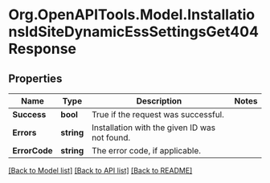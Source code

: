 # Org.OpenAPITools.Model.InstallationsIdSiteDynamicEssSettingsGet404Response

## Properties

Name | Type | Description | Notes
------------ | ------------- | ------------- | -------------
**Success** | **bool** | True if the request was successful. | 
**Errors** | **string** | Installation with the given ID was not found. | 
**ErrorCode** | **string** | The error code, if applicable. | 

[[Back to Model list]](../../README.md#documentation-for-models) [[Back to API list]](../../README.md#documentation-for-api-endpoints) [[Back to README]](../../README.md)

